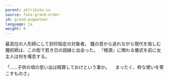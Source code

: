 ```yaml
---
parent: attribute.ce
source: fate-grand-order
id: grand-puppeteer
language: ja
weight: 0
---
```


最高位の人形師にして封印指定の対象者。
鐘の音から逃れながら現代を愉しむ魔術師は、この街で若き日の因縁と出会った。
『根源』に関わる儀式を前に女主人は何を嘆息する。

「……子供の頃の思い出は精算しておけという事か。
　まったく、粋な使いを寄こすものさ」
